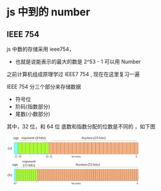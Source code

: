 # js 中到的 number

## IEEE 754

js 中数的存储采用 ieee754，        

- 也就是说能表示的最大的数是 2^53 - 1 可以用 Number

之前计算机组成原理学过 IEEE7 754 , 现在在这里复习一遍

IEEE 754 分三个部分来存储数据
* 符号位
* 阶码(指数部分)
* 尾数(小数部分)

其中，32 位，和 64 位 底数和指数分配的位数是不同的 ，如下图

!['ieee754'](./assets/IEEEE754.png)